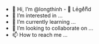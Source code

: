 - 👋 Hi, I’m @longthinh -  Leͥgeͣnͫd
- 👀 I’m interested in ...
- 🌱 I’m currently learning ...
- 💞️ I’m looking to collaborate on ...
- 📫 How to reach me ...